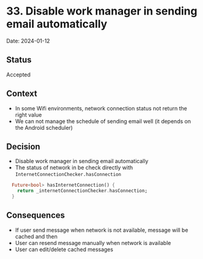 # 33. Disable work manager in sending email automatically

Date: 2024-01-12

## Status

Accepted

## Context

- In some Wifi environments, network connection status not return the right value
- We can not manage the schedule of sending email well (it depends on the Android scheduler)

## Decision

- Disable work manager in sending email automatically
- The status of network in be check directly with `InternetConnectionChecker.hasConnection`
```dart
  Future<bool> hasInternetConnection() {
    return _internetConnectionChecker.hasConnection;
  }
```

## Consequences

- If user send message when network is not available, message will be cached and then
- User can resend message manually when network is available
- User can edit/delete cached messages
